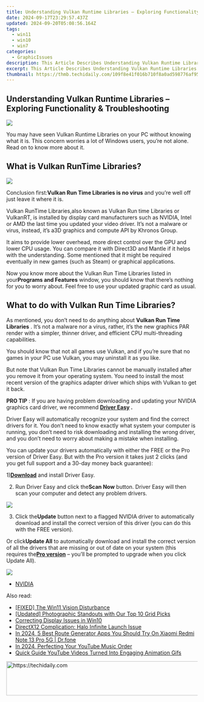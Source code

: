 ```yaml
---
title: Understanding Vulkan Runtime Libraries – Exploring Functionality & Troubleshooting
date: 2024-09-17T23:29:57.437Z
updated: 2024-09-20T05:08:56.164Z
tags:
  - win11
  - win10
  - win7
categories:
  - GraphicIssues
description: This Article Describes Understanding Vulkan Runtime Libraries – Exploring Functionality & Troubleshooting
excerpt: This Article Describes Understanding Vulkan Runtime Libraries – Exploring Functionality & Troubleshooting
thumbnail: https://thmb.techidaily.com/109f8e41f016b710f8a0ad598776af950e5e0ec716fb01a083b32b51c83dd241.jpg
---
```


## Understanding Vulkan Runtime Libraries – Exploring Functionality & Troubleshooting

![](https://images.drivereasy.com/wp-content/uploads/2017/08/img_598a900a5bae2.png) 

 You may have seen Vulkan Runtime Libraries on your PC without knowing what it is. This concern worries a lot of Windows users, you’re not alone. Read on to know more about it. 

## **What is Vulkan RunTime Libraries?** 

![](https://images.drivereasy.com/wp-content/uploads/2017/07/img_5965f0b4f1ab3.jpg) 

 Conclusion first:**Vulkan Run Time Libraries is no virus** and you’re well off just leave it where it is. 

 Vulkan RunTime Libraries,also known as Vulkan Run time Libraries or VulkanRT, is installed by display card manufacturers such as NVIDIA, Intel or AMD the last time you updated your video driver. It’s not a malware or virus, instead, it’s a3D graphics and compute API by Khronos Group. 

 It aims to provide lower overhead, more direct control over the GPU and lower CPU usage. You can compare it with Direct3D and Mantle if it helps with the understanding. Some mentioned that it might be required eventually in new games (such as Steam) or graphical applications. 

 Now you know more about the Vulkan Run Time Libraries listed in your**Programs and Features** window, you should know that there’s nothing for you to worry about. Feel free to use your updated graphic card as usual. 

## **What to do with Vulkan Run Time Libraries?** 

 As mentioned, you don’t need to do anything about **Vulkan Run Time Libraries** . It’s not a malware nor a virus, rather, it’s the new graphics PAR render with a simpler, thinner driver, and efficient CPU multi-threading capabilities. 

 You should know that not all games use Vulkan, and if you’re sure that no games in your PC use Vulkan, you may uninstall it as you like. 

 But note that Vulkan Run Time Libraries cannot be manually installed after you remove it from your operating system. You need to install the most recent version of the graphics adapter driver which ships with Vulkan to get it back. 

**PRO TIP** : If you are having problem downloading and updating your NVIDIA graphics card driver, we recommend **[Driver Easy](https://tools.techidaily.com/drivereasy/download/) .** 

 Driver Easy will automatically recognize your system and find the correct drivers for it. You don’t need to know exactly what system your computer is running, you don’t need to risk downloading and installing the wrong driver, and you don’t need to worry about making a mistake when installing.

 You can update your drivers automatically with either the FREE or the Pro version of Driver Easy. But with the Pro version it takes just 2 clicks (and you get full support and a 30-day money back guarantee):

 1)[**Download**](https://tools.techidaily.com/drivereasy/download/) and install Driver Easy. 

 2) Run Driver Easy and click the**Scan Now** button. Driver Easy will then scan your computer and detect any problem drivers. 

![](https://images.drivereasy.com/wp-content/uploads/2017/08/img_59a67cb00b7d6.png) 

 3) Click the**Update** button next to a flagged NVIDIA driver to automatically download and install the correct version of this driver (you can do this with the FREE version).

 Or click**Update All** to automatically download and install the correct version of all the drivers that are missing or out of date on your system (this requires the[**Pro version**](https://tools.techidaily.com/drivereasy/download/) – you’ll be prompted to upgrade when you click Update All).

![](https://images.drivereasy.com/wp-content/uploads/2017/08/img_59a67cb8d6801.jpg) 

* [NVIDIA](https://tools.techidaily.com/drivereasy/download/)

<ins class="adsbygoogle"
     style="display:block"
     data-ad-format="autorelaxed"
     data-ad-client="ca-pub-7571918770474297"
     data-ad-slot="1223367746"></ins>

<ins class="adsbygoogle"
     style="display:block"
     data-ad-client="ca-pub-7571918770474297"
     data-ad-slot="8358498916"
     data-ad-format="auto"
     data-full-width-responsive="true"></ins>

<span class="atpl-alsoreadstyle">Also read:</span>
<div><ul>
<li><a href="https://graphic-issues.techidaily.com/fixed-the-win11-vision-disturbance/"><u>[FIXED] The Win11 Vision Disturbance</u></a></li>
<li><a href="https://extra-skills.techidaily.com/updated-photographic-standouts-with-our-top-10-grid-picks/"><u>[Updated] Photographic Standouts with Our Top 10 Grid Picks</u></a></li>
<li><a href="https://graphic-issues.techidaily.com/correcting-display-issues-in-win10/"><u>Correcting Display Issues in Win10</u></a></li>
<li><a href="https://graphic-issues.techidaily.com/directx12-complication-halo-infinite-launch-issue/"><u>DirectX12 Complication: Halo Infinite Launch Issue</u></a></li>
<li><a href="https://change-location.techidaily.com/in-2024-5-best-route-generator-apps-you-should-try-on-xiaomi-redmi-note-13-pro-5g-drfone-by-drfone-virtual-android/"><u>In 2024, 5 Best Route Generator Apps You Should Try On Xiaomi Redmi Note 13 Pro 5G | Dr.fone</u></a></li>
<li><a href="https://youtube-web.techidaily.com/24-perfecting-your-youtube-music-order/"><u>In 2024, Perfecting Your YouTube Music Order</u></a></li>
<li><a href="https://youtube-clips.techidaily.com/quick-guide-youtube-videos-turned-into-engaging-animation-gifs/"><u>Quick Guide YouTube Videos Turned Into Engaging Animation Gifs</u></a></li>
</ul></div>

<!-- affiliate ads begin -->
<a href="https://appsumo.8odi.net/c/5597632/2037359/7443" target="_top" id="2037359">
  <img src="//a.impactradius-go.com/display-ad/7443-2037359" border="0" alt="https://techidaily.com" width="728" height="90"/>
</a>
<img height="0" width="0" src="https://appsumo.8odi.net/i/5597632/2037359/7443" style="position:absolute;visibility:hidden;" border="0" />
<!-- affiliate ads end -->

